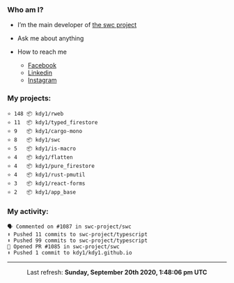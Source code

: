 ### Who am I?

- I’m the main developer of [the swc project](https://github.com/swc-project/swc)

- Ask me about anything

- How to reach me
  - [Facebook](https://www.facebook.com/profile.php?id=100024888122318)
  - [Linkedin](https://www.linkedin.com/in/kdy1/)
  - [Instagram](https://www.instagram.com/kdy1123/)

### My projects:

```
⭐️ 148 📦 kdy1/rweb
⭐️ 11  📦 kdy1/typed_firestore
⭐️ 9   📦 kdy1/cargo-mono
⭐️ 8   📦 kdy1/swc
⭐️ 5   📦 kdy1/is-macro
⭐️ 4   📦 kdy1/flatten
⭐️ 4   📦 kdy1/pure_firestore
⭐️ 4   📦 kdy1/rust-pmutil
⭐️ 3   📦 kdy1/react-forms
⭐️ 2   📦 kdy1/app_base
```

### My activity:

```
🗣 Commented on #1087 in swc-project/swc
⬆️ Pushed 11 commits to swc-project/typescript
⬆️ Pushed 99 commits to swc-project/typescript
💪 Opened PR #1085 in swc-project/swc
⬆️ Pushed 1 commit to kdy1/kdy1.github.io
```

------------
<p align="center">Last refresh: <b>Sunday, September 20th 2020, 1:48:06 pm UTC</b></p>